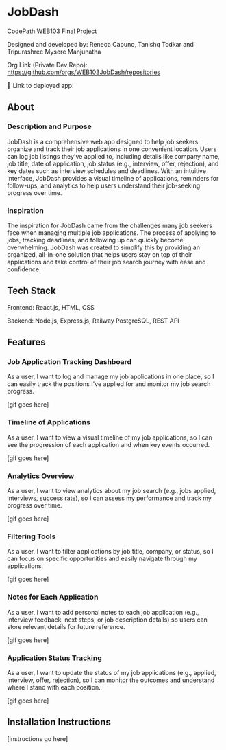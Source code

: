 # JobDash

CodePath WEB103 Final Project

Designed and developed by: Reneca Capuno, Tanishq Todkar and Tripurashree Mysore Manjunatha

Org Link (Private Dev Repo): https://github.com/orgs/WEB103JobDash/repositories

🔗 Link to deployed app:

## About

### Description and Purpose

JobDash is a comprehensive web app designed to help job seekers organize and track their job applications in one convenient location. Users can log job listings they've applied to, including details like company name, job title, date of application, job status (e.g., interview, offer, rejection), and key dates such as interview schedules and deadlines. With an intuitive interface, JobDash provides a visual timeline of applications, reminders for follow-ups, and analytics to help users understand their job-seeking progress over time.

### Inspiration

The inspiration for JobDash came from the challenges many job seekers face when managing multiple job applications. The process of applying to jobs, tracking deadlines, and following up can quickly become overwhelming. JobDash was created to simplify this by providing an organized, all-in-one solution that helps users stay on top of their applications and take control of their job search journey with ease and confidence.

## Tech Stack

Frontend: React.js, HTML, CSS

Backend: Node.js, Express.js, Railway PostgreSQL, REST API

## Features

### Job Application Tracking Dashboard

As a user, I want to log and manage my job applications in one place, so I can easily track the positions I've applied for and monitor my job search progress.

[gif goes here]

### Timeline of Applications

As a user, I want to view a visual timeline of my job applications, so I can see the progression of each application and when key events occurred.

[gif goes here]

### Analytics Overview

As a user, I want to view analytics about my job search (e.g., jobs applied, interviews, success rate), so I can assess my performance and track my progress over time.

[gif goes here]

### Filtering Tools

As a user, I want to filter applications by job title, company, or status, so I can focus on specific opportunities and easily navigate through my applications.

[gif goes here]

### Notes for Each Application

As a user, I want to add personal notes to each job application (e.g., interview feedback, next steps, or job description details) so users can store relevant details for future reference.

[gif goes here]

### Application Status Tracking

As a user, I want to update the status of my job applications (e.g., applied, interview, offer, rejection), so I can monitor the outcomes and understand where I stand with each position.

[gif goes here]

## Installation Instructions

[instructions go here]
